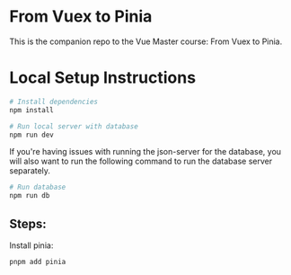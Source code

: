 # From Vuex to Pinia

This is the companion repo to the Vue Master course: From Vuex to Pinia.

# Local Setup Instructions

```sh
# Install dependencies
npm install

# Run local server with database
npm run dev
```

If you're having issues with running the json-server for the database, you will also want to run the following command to run the database server separately.

```sh
# Run database
npm run db
```

## Steps:
Install pinia:
```
pnpm add pinia
```